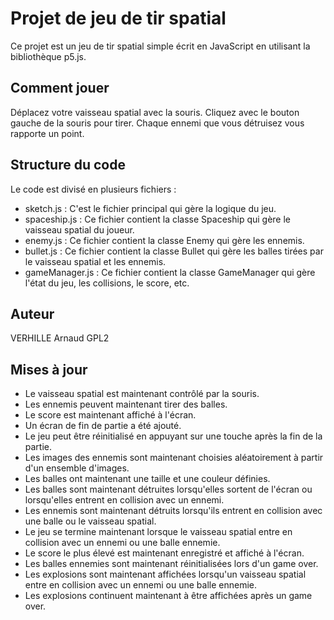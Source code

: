 # Projet de jeu de tir spatial

Ce projet est un jeu de tir spatial simple écrit en JavaScript en utilisant la bibliothèque p5.js.

## Comment jouer

Déplacez votre vaisseau spatial avec la souris. Cliquez avec le bouton gauche de la souris pour tirer. Chaque ennemi que vous détruisez vous rapporte un point.

## Structure du code

Le code est divisé en plusieurs fichiers :

- sketch.js : C'est le fichier principal qui gère la logique du jeu.
- spaceship.js : Ce fichier contient la classe Spaceship qui gère le vaisseau spatial du joueur.
- enemy.js : Ce fichier contient la classe Enemy qui gère les ennemis.
- bullet.js : Ce fichier contient la classe Bullet qui gère les balles tirées par le vaisseau spatial et les ennemis.
- gameManager.js : Ce fichier contient la classe GameManager qui gère l'état du jeu, les collisions, le score, etc.

## Auteur

VERHILLE Arnaud GPL2

## Mises à jour

- Le vaisseau spatial est maintenant contrôlé par la souris.
- Les ennemis peuvent maintenant tirer des balles.
- Le score est maintenant affiché à l'écran.
- Un écran de fin de partie a été ajouté.
- Le jeu peut être réinitialisé en appuyant sur une touche après la fin de la partie.
- Les images des ennemis sont maintenant choisies aléatoirement à partir d'un ensemble d'images.
- Les balles ont maintenant une taille et une couleur définies.
- Les balles sont maintenant détruites lorsqu'elles sortent de l'écran ou lorsqu'elles entrent en collision avec un ennemi.
- Les ennemis sont maintenant détruits lorsqu'ils entrent en collision avec une balle ou le vaisseau spatial.
- Le jeu se termine maintenant lorsque le vaisseau spatial entre en collision avec un ennemi ou une balle ennemie.
- Le score le plus élevé est maintenant enregistré et affiché à l'écran.
- Les balles ennemies sont maintenant réinitialisées lors d'un game over.
- Les explosions sont maintenant affichées lorsqu'un vaisseau spatial entre en collision avec un ennemi ou une balle ennemie.
- Les explosions continuent maintenant à être affichées après un game over.